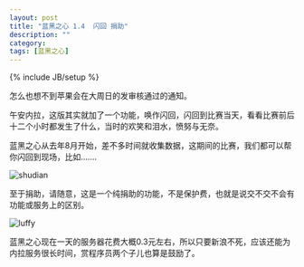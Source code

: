 ```yaml
---
layout: post
title: "蓝黑之心 1.4  闪回 捐助"
description: ""
category: 
tags: [蓝黑之心]
---
```

{% include JB/setup %}

怎么也想不到苹果会在大周日的发审核通过的通知。

午安内拉，这版其实就加了一个功能，唤作闪回，闪回到比赛当天，看看比赛前后十二个小时都发生了什么，当时的欢笑和泪水，愤努与无奈。

蓝黑之心从去年8月开始，差不多时间就收集数据，这期间的比赛，我们都可以帮你闪回到现场，比如…….

![shudian](http://interbbs.b0.upaiyun.com/nera/shanhui1.png)

至于捐助，请随意，这是一个纯捐助的功能，不是保护费，也就是说交不交不会有功能或服务上的区别。

![luffy](http://interbbs.b0.upaiyun.com/nera/luffy.png)

蓝黑之心现在一天的服务器花费大概0.3元左右，所以只要新浪不死，应该还能为内拉服务很长时间，赏程序员两个子儿也算是鼓励了。